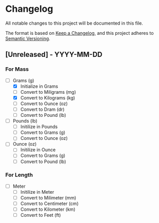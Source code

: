 # Changelog
All notable changes to this project will be documented in this file.

The format is based on [Keep a Changelog](https://keepachangelog.com/en/1.0.0/),
and this project adheres to [Semantic Versioning](https://semver.org/spec/v2.0.0.html).

## [Unreleased] - YYYY-MM-DD
### For Mass
- [ ] Grams (g)
  - [X] Initialize in Grams
  - [ ] Convert to Miligrams (mg)
  - [X] Convert to Kilograms (kg)
  - [ ] Convert to Ounce (oz)
  - [ ] Convert to Dram (dr)
  - [ ] Convert to Pound (lb)
- [ ] Pounds (lb)
  - [ ] Initilize in Pounds
  - [ ] Convert to Grams (g)
  - [ ] Convert to Ounce (oz)
- [ ] Ounce (oz)
  - [ ] Initilize in Ounce
  - [ ] Convert to Grams (g)
  - [ ] Convert to Pound (lb)
### For Length
- [ ] Meter
  - [ ] Initilize in Meter
  - [ ] Convert to Milimeter (mm)
  - [ ] Convert to Centimeter (cm)
  - [ ] Convert to Kilometer (km)
  - [ ] Convert to Feet (ft)